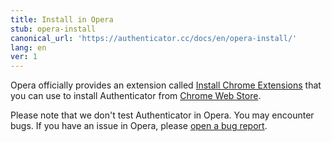 ```yaml
---
title: Install in Opera
stub: opera-install
canonical_url: 'https://authenticator.cc/docs/en/opera-install/'
lang: en
ver: 1
---
```


Opera officially provides an extension called [Install Chrome Extensions](https://addons.opera.com/en/extensions/details/install-chrome-extensions/) that you can use to install Authenticator from [Chrome Web Store](https://chrome.google.com/webstore/detail/authenticator/bhghoamapcdpbohphigoooaddinpkbai).

Please note that we don't test Authenticator in Opera. You may encounter bugs. If you have an issue in Opera, please [open a bug report](https://github.com/Authenticator-Extension/Authenticator/issues/new/choose).